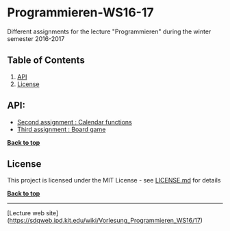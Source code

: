 # Programmieren-WS16-17

Different assignments for the lecture "Programmieren" during the winter semester 2016-2017

## Table of Contents

1. [API](#API)
1. [License](#license)

## API:

* [Second assignment : Calendar functions](https://github.com/jotatoledo/Programmieren-WS16-17/blob/master/assignment02.pdf)
* [Third assignment : Board game](https://github.com/jotatoledo/Programmieren-WS16-17/blob/master/assignment03.pdf)

**[Back to top](#table-of-contents)**

## License

This project is licensed under the MIT License - see [LICENSE.md](https://github.com/jotatoledo/Programmieren-WS16-17/blob/master/assignment02.pdf) for details

**[Back to top](#table-of-contents)**

--------------------------------

[Lecture web site] (https://sdqweb.ipd.kit.edu/wiki/Vorlesung_Programmieren_WS16/17)